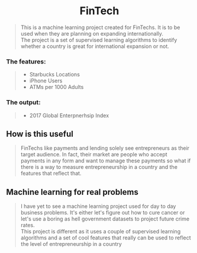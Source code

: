 
# <center> FinTech </center>

> This is a machine learning project created for FinTechs. It is to be used when they are planning on expanding internationally. <br>
The project is a set of supervised learning algorithms to identify whether a country is great for international expansion or not.

### The features: 

> - Starbucks Locations 
> - iPhone Users 
> - ATMs per 1000 Adults

### The output: 

> - 2017 Global Enterpnerhsip Index

## How is this useful

> FinTechs like payments and lending solely see entrepreneurs as their target audience. In fact, their market are people who accept payments in any form and want to manage these payments so what if there is a way to measure entrepreneurship in a country and the features that reflect that.

## Machine learning for real problems

> I have yet to see a machine learning project used for day to day business problems. It's either let's figure out how to cure cancer or let's use a boring as hell government datasets to project future crime rates. <br>
This project is different as it uses a couple of supervised learning algorithms and a set of cool features that really can be used to reflect the level of entrepreneurship in a country 



